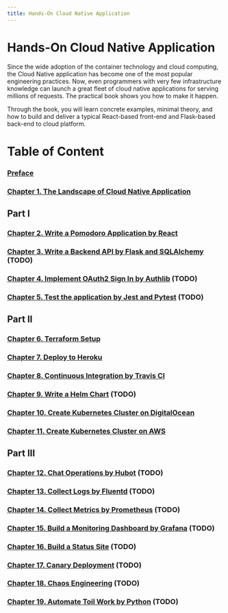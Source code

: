 ```yaml
---
title: Hands-On Cloud Native Application
---
```


# Hands-On Cloud Native Application

Since the wide adoption of the container technology and cloud computing, the Cloud Native application has become one of the most popular engineering practices. Now, even programmers with very few infrastructure knowledge can launch a great fleet of cloud native applications for serving millions of requests. The practical book shows you how to make it happen.

Through the book, you will learn concrete examples, minimal theory, and how to build and deliver a typical React-based front-end and Flask-based back-end to cloud platform.

# Table of Content


### [Preface](/hands-on-cloud-native/preface.html)

### [Chapter 1. The Landscape of Cloud Native Application](/hands-on-cloud-native/the-landscape.html)

## Part I

### [Chapter 2. Write a Pomodoro Application by React](/hands-on-cloud-native/react.html)
### [Chapter 3. Write a Backend API by Flask and SQLAlchemy](/) (TODO)
### [Chapter 4. Implement OAuth2 Sign In by Authlib](/) (TODO)
### [Chapter 5. Test the application by Jest and Pytest](/) (TODO)

## Part II

### [Chapter 6. Terraform Setup](/hands-on-cloud-native/terraform-setup.html)
### [Chapter 7. Deploy to Heroku](/hands-on-cloud-native/deploy-to-heroku.html)
### [Chapter 8. Continuous Integration by Travis CI](/hands-on-cloud-native/ci.html)
### [Chapter 9. Write a Helm Chart](/hands-on-cloud-native/helm.html) (TODO)
### [Chapter 10. Create Kubernetes Cluster on DigitalOcean](/hands-on-cloud-native/do-k8s.html)
### [Chapter 11. Create Kubernetes Cluster on AWS](/hands-on-cloud-native/aws-eks.html)

## Part III

### [Chapter 12. Chat Operations by Hubot](/hands-on-cloud-native/chatops.html) (TODO)

### [Chapter 13. Collect Logs by Fluentd](/hands-on-cloud-native/logs.html) (TODO)

### [Chapter 14. Collect Metrics by Prometheus](/hands-on-cloud-native/metrics.html) (TODO)

### [Chapter 15. Build a Monitoring Dashboard by Grafana](/hands-on-cloud-native/monitoring.html) (TODO)

### [Chapter 16. Build a Status Site](/hands-on-cloud-native/status-site.html) (TODO)

### [Chapter 17. Canary Deployment](/hands-on-cloud-native/canary.html) (TODO)

### [Chapter 18. Chaos Engineering](/hands-on-cloud-native/chaos-engineering.html) (TODO)

### [Chapter 19. Automate Toil Work by Python](/hands-on-cloud-native/toil.html) (TODO)
